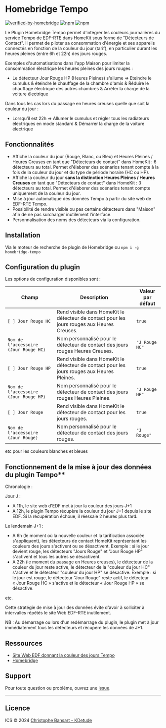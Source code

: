 # Homebridge Tempo

[![verified-by-homebridge](https://badgen.net/badge/homebridge/verified/purple)](https://github.com/homebridge/homebridge/wiki/Verified-Plugins)
[![npm](https://img.shields.io/npm/v/homebridge-tempo)](https://www.npmjs.com/package/homebridge-tempo)
[![npm](https://img.shields.io/npm/dt/homebridge-tempo)](https://www.npmjs.com/package/homebridge-tempo)

Le Plugin Homebridge Tempo permet d'intégrer les couleurs journalières du service Tempo de EDF-RTE dans HomeKit sous forme de "Détecteurs de Contact". Il permet de piloter sa consommation d'énergie et ses appareils connectés en fonction de la couleur du jour (tarif), en particulier durant les heures pleines (entre 6h et 22h) des jours rouges.

Exemples d'automatisations dans l'app Maison pour limiter la consommation électrique les heures pleines des jours rouges :

- Le détecteur Jour Rouge HP (Heures Pleines) s'allume => Eteindre le cumulus & éteindre le chauffage de la chambre d'amis & Réduire le chauffage électrique des autres chambres & Arrêter la charge de la voiture électrique

Dans tous les cas lors du passage en heures creuses quelle que soit la couleur du jour :

- Lorsqu’il est 22h => Allumer le cumulus et régler tous les radiateurs électriques en mode standard & Démarrer la charge de la voiture électrique

## Fonctionnalités

- Affiche la couleur du jour (Rouge, Blanc, ou Bleu) et Heures Pleines / Heures Creuses en tant que "Détecteurs de contact" dans HomeKit : 6 détecteurs au total. Permet d'élaborer des scénarios tenant compte à la fois de la couleur du jour et du type de période horaire (HC ou HP).
- Affiche la couleur du jour **sans la distinction Heures Pleines / Heures Creuses** en tant que "Détecteurs de contact" dans HomeKit : 3 détecteurs au total. Permet d'élaborer des scénarios tenant compte uniquement de la couleur du jour.
- Mise à jour automatique des données Tempo à partir du site web de EDF-RTE Tempo.
- Possibilité de rendre visible ou pas certains détecteurs dans "Maison" afin de ne pas surcharger inutilement l'interface.
- Personnalisation des noms des détecteurs via la configuration.

## Installation

Via le moteur de recherche de plugin de Homebridge
ou
`npm i -g homebridge-tempo`

## Configuration du plugin

Les options de configuration disponibles sont :

| Champ                                 | Description                                                                                 | Valeur par défaut |
| ------------------------------------- | ------------------------------------------------------------------------------------------- | ----------------- |
| `[ ] Jour Rouge HC`                   | Rend visible dans HomeKit le détecteur de contact pour les jours rouges aux Heures Creuses. | `true`            |
| `Nom de l'accessoire (Jour Rouge HC)` | Nom personnalisé pour le détecteur de contact des jours rouges Heures Creuses.              | `"J Rouge HC"`    |
| `[ ] Jour Rouge HP`                   | Rend visible dans HomeKit le détecteur de contact pour les jours rouges aux Heures Pleines. | `true`            |
| `Nom de l'accessoire (Jour Rouge HP)` | Nom personnalisé pour le détecteur de contact des jours rouges Heures Pleines.              | `"J Rouge HP"`    |
| `[ ] Jour Rouge`                      | Rend visible dans HomeKit le détecteur de contact pour les jours rouges.                    | `true`            |
| `Nom de l'accessoire (Jour Rouge)`    | Nom personnalisé pour le détecteur de contact des jours rouges.                             | `"J Rouge"`       |

etc pour les couleurs blanches et bleues

## Fonctionnement de la mise à jour des données du plugin Tempo\*\*

Chronologie :

Jour J :

- A 11h, le site web d'EDF met à jour la couleur des jours J+1
- A 12h, le plugin Tempo récupère la couleur du jour J+1 depuis le site EDF. Si la récupération échoue, il réessaie 2 heures plus tard.

Le lendemain J+1 :

- A 6h (le moment où la nouvelle couleur et la tarification associée s'appliquent), les détecteurs de contact HomeKit représentant les couleurs des jours s'activent ou se désactivent. Exemple : si le jour devient rouge, les détecteurs "Jours Rouge" et "Jour Rouge HP" s'activent et tous les autres se désactivent.
- A 22h (le moment du passage en Heures creuses), le détecteur de la couleur du jour reste active, le détecteur de la "couleur du jour HC" s'active et le détecteur "couleur du jour HP" se désactive. Exemple : si le jour est rouge, le détecteur "Jour Rouge" reste actif, le détecteur « Jour Rouge HC » s'active et le détecteur « Jour Rouge HP » se désactive.

etc.

Cette stratégie de mise à jour des données évite d'avoir à solliciter à intervalles répétés le site Web EDF-RTE inutilement.

NB : Au démarrage ou lors d'un redémarrage du plugin, le plugin met à jour immédiatement tous les détecteurs et récupère les données de J+1.

## Ressources

- [Site Web EDF donnant la couleur des jours Tempo](https://particulier.edf.fr/fr/accueil/gestion-contrat/options/tempo.html#/)
- [Homebridge](https://homebridge.io/)

## Support

Pour toute question ou problème, ouvrez une [issue](https://github.com/chrisbansart/homebridge-tempo/issues).

---

## Licence

ICS © 2024 [Christophe Bansart - KDetude](https://github.com/chrisbansart)
